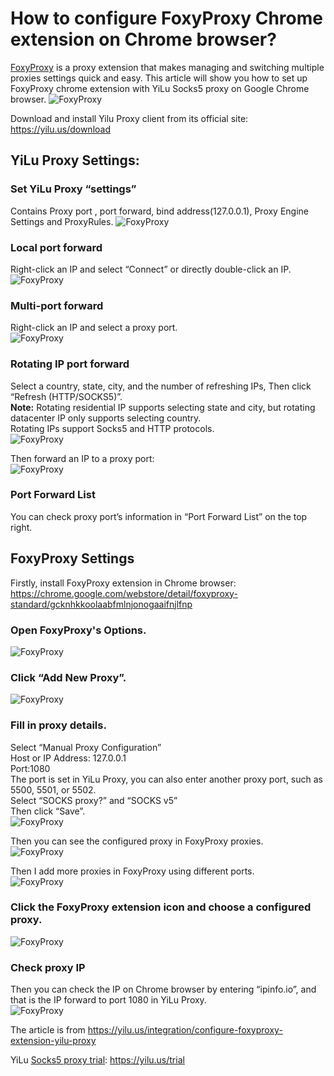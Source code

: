 # How to configure FoxyProxy Chrome extension on Chrome browser?

[FoxyProxy](https://yilu.us/integration/configure-foxyproxy-extension-yilu-proxy) is a proxy extension that makes managing and switching multiple proxies settings quick and easy. This article will show you how to set up FoxyProxy chrome extension with YiLu Socks5 proxy on Google Chrome browser. 
![FoxyProxy](https://api.yilu.us/wp-content/uploads/2022/10/Foxyproxy-yilu-proxy-1200x675.jpg)

Download and install Yilu Proxy client from its official site: https://yilu.us/download

## YiLu Proxy Settings:

### Set YiLu Proxy “settings”
Contains Proxy port , port forward, bind address(127.0.0.1), Proxy Engine Settings and ProxyRules.
![FoxyProxy](https://api.yilu.us/wp-content/uploads/2022/10/%E5%9B%BE%E7%89%87.png)

### Local port forward

Right-click an IP and select “Connect” or directly double-click an IP.
![FoxyProxy](https://api.yilu.us/wp-content/uploads/2022/10/%E5%9B%BE%E7%89%87-1.png)

### Multi-port forward

Right-click an IP and select a proxy port.  
![FoxyProxy](https://api.yilu.us/wp-content/uploads/2022/10/%E5%9B%BE%E7%89%87-2.png)

### Rotating IP port forward

Select a country, state, city, and the number of refreshing IPs, Then click “Refresh (HTTP/SOCKS5)”.  
**Note:**
Rotating residential IP supports selecting state and city, but rotating datacenter IP only supports selecting country.  
Rotating IPs support Socks5 and HTTP protocols.  
![FoxyProxy](https://api.yilu.us/wp-content/uploads/2022/10/%E5%9B%BE%E7%89%87-3.png)

Then forward an IP to a proxy port:  
![FoxyProxy](https://api.yilu.us/wp-content/uploads/2022/10/%E5%9B%BE%E7%89%87-4.png)

### Port Forward List
You can check proxy port’s information in “Port Forward List” on the top right.

## FoxyProxy Settings
Firstly, install FoxyProxy extension in Chrome browser: https://chrome.google.com/webstore/detail/foxyproxy-standard/gcknhkkoolaabfmlnjonogaaifnjlfnp

### Open FoxyProxy's Options.
![FoxyProxy](https://api.yilu.us/wp-content/uploads/2022/10/%E5%9B%BE%E7%89%87-5.png)

### Click “Add New Proxy”.
![FoxyProxy](https://api.yilu.us/wp-content/uploads/2022/10/%E5%9B%BE%E7%89%87-6.png)

### Fill in proxy details.

Select “Manual Proxy Configuration”  
Host or IP Address: 127.0.0.1  
Port:1080  
The port is set in YiLu Proxy, you can also enter another proxy port, such as 5500, 5501, or 5502.  
Select “SOCKS proxy?” and “SOCKS v5”  
Then click “Save”.  
![FoxyProxy](https://api.yilu.us/wp-content/uploads/2022/10/%E5%9B%BE%E7%89%87-7.png)  

Then you can see the configured proxy in FoxyProxy proxies.  
![FoxyProxy](https://api.yilu.us/wp-content/uploads/2022/10/%E5%9B%BE%E7%89%87-8.png)

Then I add more proxies in FoxyProxy using different ports.  
![FoxyProxy](https://api.yilu.us/wp-content/uploads/2022/10/%E5%9B%BE%E7%89%87-9.png)

### Click the FoxyProxy extension icon and choose a configured proxy.  
![FoxyProxy](https://api.yilu.us/wp-content/uploads/2022/10/%E5%9B%BE%E7%89%87-10.png)

### Check proxy IP

Then you can check the IP on Chrome browser by entering “ipinfo.io”, and that is the IP forward to port 1080 in YiLu Proxy.  
![FoxyProxy](https://api.yilu.us/wp-content/uploads/2022/10/%E5%9B%BE%E7%89%87-11.png)

The article is from https://yilu.us/integration/configure-foxyproxy-extension-yilu-proxy  

YiLu [Socks5 proxy trial](https://yilu.us/trial): https://yilu.us/trial  


